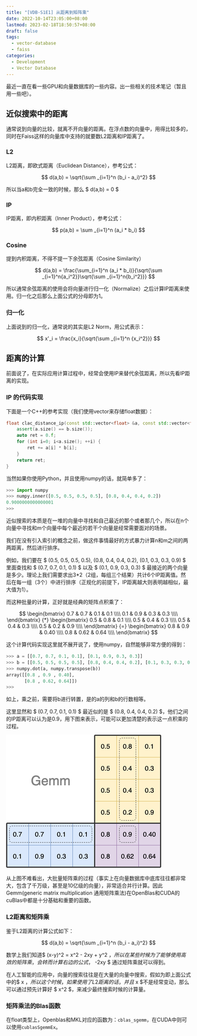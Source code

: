 ```yaml
---
title: "[VDB-S1E1] 从距离到矩阵乘"
date: 2022-10-14T23:05:00+08:00
lastmod: 2023-02-18T18:50:57+08:00
draft: false
tags:
  - vector-database
  - faiss
categories:
  - Development
  - Vector Database
---
```


最近一直在看一些GPU和向量数据库的一些内容。出一些相关的技术笔记（暂且用一些吧）。

## 近似搜索中的距离

通常说到向量的比较，就离不开向量的距离。在浮点数的向量中，用得比较多的，同时在Faiss这样的向量库中支持的就要数L2距离和IP距离了。

### L2

L2距离，即欧式距离（Euclidean Distance），参考公式：

$$ d(a,b) = \sqrt{\sum _{i=1}^n (b_i - a_i)^2} $$

所以当a和b完全一致的时候，那么 $ d(a,b) = 0 $

### IP

IP距离，即内积距离（Inner Product），参考公式：

$$ p(a,b) = \sum _{i=1}^n (a_i * b_i) $$

### Cosine

提到内积距离，不得不提一下余弦距离（Cosine Similarity）

$$ d(a,b) = \frac{\sum_{i=1}^n (a_i * b_i)}{\sqrt{\sum _{i=1}^n{a_i^2}}\sqrt{\sum _{i=1}^n{b_i^2}}} $$

所以通常余弦距离的使用会将向量进行归一化（Normalize）之后计算IP距离来使用。归一化之后那么上面公式的分母即为1。

### 归一化

上面说到的归一化，通常说的其实是L2 Norm，用公式表示：

$$ x'_i = \frac{x_i}{\sqrt{\sum _{i=1}^n {x_i^2}}} $$

## 距离的计算

前面说了，在实际应用计算过程中，经常会使用IP来替代余弦距离，所以先看IP距离的实现。

### IP 的代码实现

下面是一个C++的参考实现（我们使用vector来存储float数据）：

```c++
float clac_distance_ip(const std::vector<float> &a, const std::vector<float> &b) {
    assert(a.size() == b.size());
    auto ret = 0.f;
    for (int i=0; i<a.size(); ++i) {
        ret += a[i] * b[i];
    }
    return ret;
}
```

当然如果你使用Python，并且使用numpy的话，就简单多了：
```python
>>> import numpy
>>> numpy.inner([0.5, 0.5, 0.5, 0.5], [0.8, 0.4, 0.4, 0.2])
0.9000000000000001
>>>
```

近似搜索的本质是在一堆的向量中寻找和自己最近的那个或者那几个，所以在n个向量中寻找和m个向量中每个最近的若干个向量是经常需要面对的场景。

我们在没有引入索引的概念之前，做这件事情最好的方式暴力计算n和m之间的两两距离，然后进行排序。

例如，我们要在 $ (0.5, 0.5, 0.5, 0.5), (0.8, 0.4, 0.4, 0.2), (0.1, 0.3, 0.3, 0.9) $ 里面查找和 $ (0.7, 0.7, 0.1, 0.1) $ 以及 $ (0.1, 0.9, 0.3, 0.3) $ 
最接近的两个向量是多少。理论上我们需要求出3*2（2组，每组三个结果）共计6个IP距离值。然后在每一组（3个）中进行排序（正规化的前提下，IP距离越大则表明越相似，最大值为1）。

而这种批量的计算，正好就是经典的矩阵点积乘了：

$$
\begin{bmatrix}
0.7 & 0.7 & 0.1 & 0.1 \\\\
0.1 & 0.9 & 0.3 & 0.3 \\\\
\end{bmatrix}
{*}
\begin{bmatrix}
0.5 & 0.8 & 0.1 \\\\
0.5 & 0.4 & 0.3 \\\\
0.5 & 0.4 & 0.3 \\\\
0.5 & 0.2 & 0.9 \\\\
\end{bmatrix}
{=}
\begin{bmatrix}
0.8 & 0.9 & 0.40 \\\\
0.8 & 0.62 & 0.64 \\\\
\end{bmatrix}
$$

这个计算代码实现这里就不展开说了，使用numpy，自然能够非常方便的得到：
```python
>>> a = [[0.7, 0.7, 0.1, 0.1], [0.1, 0.9, 0.3, 0.3]]
>>> b = [[0.5, 0.5, 0.5, 0.5], [0.8, 0.4, 0.4, 0.2], [0.1, 0.3, 0.3, 0.9]]
>>> numpy.dot(a, numpy.transpose(b))
array([[0.8 , 0.9 , 0.40],
       [0.8 , 0.62, 0.64]])
>>>
```
如上，乘之前，需要将b进行转置，是的a的列和b的行数相等。

这里显然和 $ (0.7, 0.7, 0.1, 0.1) $  最近似的是 $ (0.8, 0.4, 0.4, 0.2) $，他们之间的IP距离可以认为是0.9，用下图来表示，可能可以更加清楚的表示这一点积乘的过程。

![Gemm](gemm01.png)

从上图不难看出，大批量矩阵乘的过程（事实上在向量数据库中底库往往都非常大，包含了千万级，甚至是10亿级的向量），非常适合并行计算。因此Gemm(generic matrix multiplication 通用矩阵乘法)在OpenBlas和CUDA的cuBlas中都是十分基础和重要的函数。

### L2距离和矩阵乘

鉴于L2距离的计算公式如下：

$$ d(a,b) = \sqrt{\sum _{i=1}^n (b_i - a_i)^2} $$

数学上我们知道$ (x-y)^2 = x^2 - 2xy + y^2 $，所以在某些时候为了能够使用高效的矩阵乘，会转而计算右边的公式，$ -2xy $ 通过矩阵乘就可以得到。

在人工智能的应用中，向量的搜索往往是在大量的向量中搜索，假如为即上面公式中的$ x $，所以这个时候，如果使用了L2距离的话，并且$ x $不是经常变动，那么可以通过预先计算好 $ x^2 $，来减少最终搜索时候的计算量。

### 矩阵乘法的Blas函数

在float类型上，Openblas和MKL对应的函数为：`cblas_sgemm`，在CUDA中则可以使用`cublasSgemmEx`。
